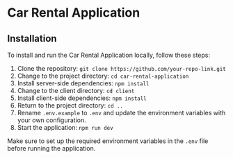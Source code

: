 # Car Rental Application

## Installation

To install and run the Car Rental Application locally, follow these steps:

1. Clone the repository: `git clone https://github.com/your-repo-link.git`
2. Change to the project directory: `cd car-rental-application`
3. Install server-side dependencies: `npm install`
4. Change to the client directory: `cd client`
5. Install client-side dependencies: `npm install`
6. Return to the project directory: `cd ..`
7. Rename `.env.example` to `.env` and update the environment variables with your own configuration.
8. Start the application: `npm run dev`

Make sure to set up the required environment variables in the `.env` file before running the application.
